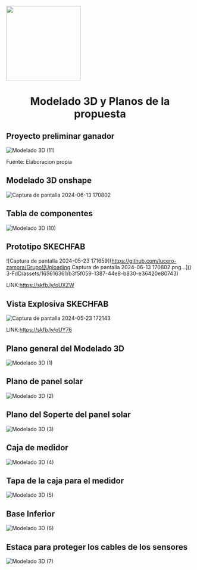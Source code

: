 <p align="left">
  <img src="https://semanadelcannabis.cayetano.edu.pe/assets/img/logo-upch.png" width="200">
  <h1 align="center">Modelado 3D y Planos de la propuesta</h1>
</p>

  ## Proyecto preliminar ganador 
![Modelado 3D (11)](https://github.com/lucero-zamora/Grupo3-FdD/assets/150301193/320cfc80-9710-4798-b41e-bcc112fe89ed)

 
 Fuente: Elaboracion propia
 
 
 ## Modelado 3D onshape

![Captura de pantalla 2024-06-13 170802](https://github.com/lucero-zamora/Grupo3-FdD/assets/165616361/15bab392-4391-4125-8e01-2833a1eed7a3)


## Tabla de componentes
 ![Modelado 3D (10)](https://github.com/lucero-zamora/Grupo3-FdD/assets/150301193/3fc3baf9-421f-418b-a5bf-7a01ec40944c)

 ## Prototipo SKECHFAB
 ![Captura de pantalla 2024-05-23 171659](https://github.com/lucero-zamora/Grupo![Uploading Captura de pantalla 2024-06-13 170802.png…]()
3-FdD/assets/165616361/b3f5f059-1387-44e8-b830-e36420e80743)


LINK:https://skfb.ly/oUXZW
 
 ## Vista Explosiva SKECHFAB
 ![Captura de pantalla 2024-05-23 172143](https://github.com/lucero-zamora/Grupo3-FdD/assets/165616361/8b10e8b5-ff5f-4bf7-8125-2d041348e3d0)


 
LINK:https://skfb.ly/oUY76
 ## Plano general del Modelado 3D
 ![Modelado 3D (1)](https://github.com/lucero-zamora/Grupo3-FdD/assets/150301193/b68e87a7-bfab-4f58-bc24-33efd28cd519)
## Plano de panel solar
![Modelado 3D (2)](https://github.com/lucero-zamora/Grupo3-FdD/assets/150301193/86b931db-b33d-4b1a-bf23-05504a282534)

## Plano del Soperte del panel solar
![Modelado 3D (3)](https://github.com/lucero-zamora/Grupo3-FdD/assets/150301193/2f26a596-4f4c-4dd6-92bc-8e0abb2e97c2)

## Caja de medidor
![Modelado 3D (4)](https://github.com/lucero-zamora/Grupo3-FdD/assets/150301193/7264a0b2-d7bb-4cad-97eb-ed274d72cfbb)

## Tapa de la caja para el medidor
![Modelado 3D (5)](https://github.com/lucero-zamora/Grupo3-FdD/assets/150301193/dc02a62d-6afc-44b7-8191-3447ebc45342)


## Base Inferior
![Modelado 3D (6)](https://github.com/lucero-zamora/Grupo3-FdD/assets/150301193/9722c9e2-aa67-45a9-aca5-852218f0d9a2)

## Estaca para proteger los cables de los sensores
![Modelado 3D (7)](https://github.com/lucero-zamora/Grupo3-FdD/assets/150301193/0e115700-cab7-4e39-b0a5-ea642d8bec31)

